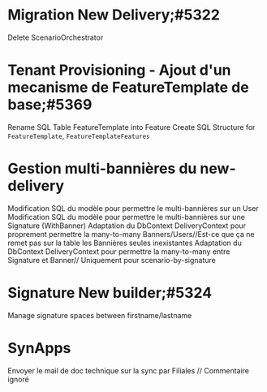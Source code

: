 # Migration New Delivery;#5322
Delete ScenarioOrchestrator
# Tenant Provisioning - Ajout d'un mecanisme de FeatureTemplate de base;#5369
Rename SQL Table FeatureTemplate into Feature
Create SQL Structure for `FeatureTemplate`, `FeatureTemplateFeatures`
# Gestion multi-bannières du new-delivery
Modification SQL du modèle pour permettre le multi-bannières sur un User
Modification SQL du modèle pour permettre le multi-bannières sur une Signature (WithBanner)
Adaptation du DbContext DeliveryContext pour proprement permettre la many-to-many Banners/Users//Est-ce que ça ne remet pas sur la table les Bannières seules inexistantes
Adaptation du DbContext DeliveryContext pour permettre la many-to-many entre Signature et Banner// Uniquement pour scenario-by-signature
# Signature New builder;#5324
Manage signature spaces between firstname/lastname
# SynApps
Envoyer le mail de doc technique sur la sync par Filiales
// Commentaire ignoré
